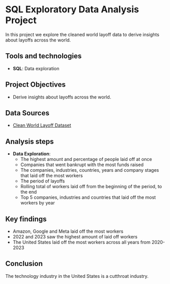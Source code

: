 # SQL Exploratory Data Analysis Project
In this project we explore the cleaned world layoff data to derive insights about layoffs across the world.

## Tools and technologies
- **SQL**: Data exploration

## Project Objectives
- Derive insights about layoffs across the world.

## Data Sources
- [Clean World Layoff Dataset](clean_world_layoffs_dataset.csv)

## Analysis steps
- **Data Exploration**:
  - The highest amount and percentage of people laid off at once
  - Companies that went bankrupt with the most funds raised
  - The companies, industries, countries, years and company stages that laid off the most workers
  - The period of layoffs
  - Rolling total of workers laid off from the beginning of the period, to the end
  - Top 5 companies, industries and countries that laid off the most workers by year

## Key findings
- Amazon, Google and Meta laid off the most workers
- 2022 and 2023 saw the highest amount of laid off workers
- The United States laid off the most workers across all years from 2020-2023

## Conclusion
The technology industry in the United States is a cutthroat industry. 
